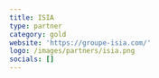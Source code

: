 ```yaml
---
title: ISIA
type: partner
category: gold
website: 'https://groupe-isia.com/'
logo: /images/partners/isia.png
socials: []
---
```

